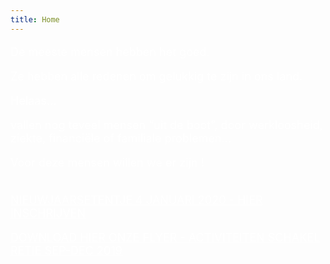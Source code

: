 ```yaml
---
title: Home
---
```

<FONT SIZE="+1" COLOR="#FFFFFF" FACE="">

De meeste mensen hebben het goed. <br>

Ze hebben alle redenen om gelukkig te zijn in ons land.<br>

Helaas…<br>

vallen nog teveel mensen “uit de boot”, door werkloosheid, ziekte, financiële of familiale problemen…<br>

Voor deze mensen willen we er zijn ! <br><br>

</FONT>

<FONT SIZE="+1" COLOR="#FFFFFF" FACE="">

<a href="https://www.cognitoforms.com/SchakelRetie/AanvraagInschrijvingActiviteitSchakelRetie" style="color: #FFFFFF" target="_blank">NIEUWJAARSETENTJE 4 JANUARI 2020 - HIER INSCHRIJVEN</a> <br>

<a href="https://github.com/bartdw/schakelretie/raw/master/190729%20Flyer%20en%20agenda.pdf" style="color: #FFFFFF" target="_blank">DOWNLOAD HIER ONZE FLYER - ACTIVITEITEN SCHAKEL RETIE SEP-DEC 2019</a>

</FONT>

